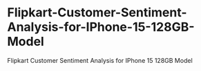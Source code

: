 # Flipkart-Customer-Sentiment-Analysis-for-IPhone-15-128GB-Model
Flipkart Customer Sentiment Analysis for IPhone 15 128GB Model
